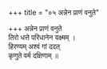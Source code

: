 +++
title = "०५ अन्नेन प्राणं वनुते"

+++
अन्नेन प्राणं वनुते  
तिरो धत्ते परिधानेन यक्ष्मम् ।  
हिरण्यम् अश्वं गां ददत्  
कृणुते वर्म दक्षिणाम् ॥